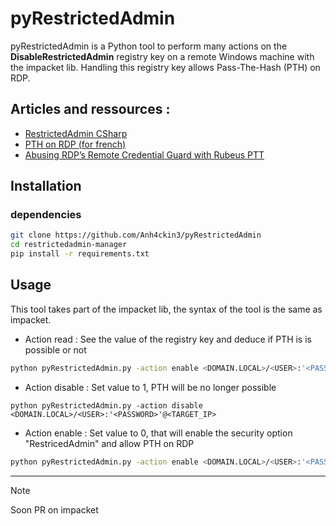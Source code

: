 # pyRestrictedAdmin

pyRestrictedAdmin is a Python tool to perform many actions on the **DisableRestrictedAdmin** registry key on a remote Windows machine with the impacket lib. Handling this registry key allows Pass-The-Hash (PTH) on RDP.

## Articles and ressources :

- [RestrictedAdmin CSharp](https://github.com/GhostPack/RestrictedAdmin)
- [PTH on RDP (for french)](https://www.xmco.fr/audit-fr-fr/pass-the-hash-protocol-rdp/)
- [Abusing RDP’s Remote Credential Guard with Rubeus PTT](https://www.pentestpartners.com/security-blog/abusing-rdps-remote-credential-guard-with-rubeus-ptt/)

## Installation   

### dependencies  
```bash
git clone https://github.com/Anh4ckin3/pyRestrictedAdmin
cd restrictedadmin-manager
pip install -r requirements.txt
```

## Usage 

This tool takes part of the impacket lib, the syntax of the tool is the same as impacket.

- Action read : See the value of the registry key and deduce if PTH is is possible or not
```bash
python pyRestrictedAdmin.py -action enable <DOMAIN.LOCAL>/<USER>:'<PASSWORD>'@<TARGET_IP>
```

- Action disable : Set value to 1, PTH will be no longer possible
```
python pyRestrictedAdmin.py -action disable <DOMAIN.LOCAL>/<USER>:'<PASSWORD>'@<TARGET_IP>
```

- Action enable : Set value to 0, that will enable the security option "RestricedAdmin" and allow PTH on RDP
```bash
python pyRestrictedAdmin.py -action enable <DOMAIN.LOCAL>/<USER>:'<PASSWORD>'@<TARGET_IP>
```
---
> [!NOTE]
> Soon PR on impacket